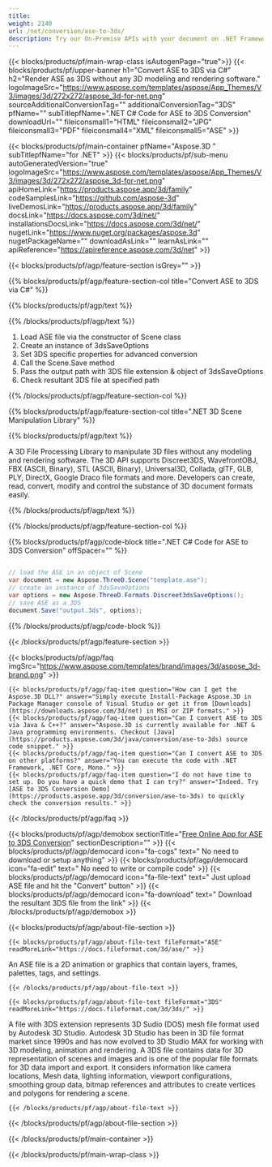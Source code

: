 ```yaml
---
title:  
weight: 2140
url: /net/conversion/ase-to-3ds/ 
description: Try our On-Premise APIs with your document on .NET Framework, .NET Core, Mono.
---
```


{{< blocks/products/pf/main-wrap-class isAutogenPage="true">}}
{{< blocks/products/pf/upper-banner h1="Convert ASE to 3DS via C#" h2="Render ASE as 3DS without any 3D modeling and rendering software." logoImageSrc="https://www.aspose.com/templates/aspose/App_Themes/V3/images/3d/272x272/aspose_3d-for-net.png" sourceAdditionalConversionTag="" additionalConversionTag="3DS" pfName="" subTitlepfName=".NET C# Code for ASE to 3DS Conversion" downloadUrl="" fileiconsmall1="HTML" fileiconsmall2="JPG" fileiconsmall3="PDF" fileiconsmall4="XML" fileiconsmall5="ASE" >}}

{{< blocks/products/pf/main-container pfName="Aspose.3D " subTitlepfName="for .NET" >}}
{{< blocks/products/pf/sub-menu autoGeneratedVersion="true" logoImageSrc="https://www.aspose.com/templates/aspose/App_Themes/V3/images/3d/272x272/aspose_3d-for-net.png" apiHomeLink="https://products.aspose.app/3d/family" codeSamplesLink="https://github.com/aspose-3d" liveDemosLink="https://products.aspose.app/3d/family" docsLink="https://docs.aspose.com/3d/net/" installationsDocsLink="https://docs.aspose.com/3d/net/" nugetLink="https://www.nuget.org/packages/aspose.3d" nugetPackageName="" downloadAsLink="" learnAsLink="" apiReference="https://apireference.aspose.com/3d/net" >}}

{{< blocks/products/pf/agp/feature-section isGrey="" >}}

{{% blocks/products/pf/agp/feature-section-col title="Convert ASE to 3DS via C#" %}}

{{% blocks/products/pf/agp/text %}}

{{% /blocks/products/pf/agp/text %}}

1.  Load ASE file via the constructor of Scene class
1.  Create an instance of 3dsSaveOptions
1.  Set 3DS specific properties for advanced conversion
1.  Call the Scene.Save method
1.  Pass the output path with 3DS file extension & object of 3dsSaveOptions
1.  Check resultant 3DS file at specified path

{{% /blocks/products/pf/agp/feature-section-col %}}

{{% blocks/products/pf/agp/feature-section-col title=".NET 3D Scene Manipulation Library" %}}

{{% blocks/products/pf/agp/text %}}

 A 3D File Processing Library to manipulate 3D files without any modeling and rendering software. The 3D API supports Discreet3DS, WavefrontOBJ, FBX (ASCII, Binary), STL (ASCII, Binary), Universal3D, Collada, glTF, GLB, PLY, DirectX, Google Draco file formats and more. Developers can create, read, convert, modify and control the substance of 3D document formats easily.

{{% /blocks/products/pf/agp/text %}}

{{% /blocks/products/pf/agp/feature-section-col %}}

{{% blocks/products/pf/agp/code-block title=".NET C# Code for ASE to 3DS Conversion" offSpacer="" %}}

```cs

// load the ASE in an object of Scene 
var document = new Aspose.ThreeD.Scene("template.ase");
// create an instance of 3dsSaveOptions 
var options = new Aspose.ThreeD.Formats.Discreet3dsSaveOptions();
// save ASE as a 3DS 
document.Save("output.3ds", options);

```

{{% /blocks/products/pf/agp/code-block %}}

{{< /blocks/products/pf/agp/feature-section >}}

{{< blocks/products/pf/agp/faq imgSrc="https://www.aspose.com/templates/brand/images/3d/aspose_3d-brand.png" >}}

    {{< blocks/products/pf/agp/faq-item question="How can I get the Aspose.3D DLL?" answer="Simply execute Install-Package Aspose.3D in Package Manager console of Visual Studio or get it from [Downloads](https://downloads.aspose.com/3d/net) in MSI or ZIP formats." >}}
    {{< blocks/products/pf/agp/faq-item question="Can I convert ASE to 3DS via Java & C++?" answer="Aspose.3D is currently available for .NET & Java programming environments. Checkout [Java](https://products.aspose.com/3d/java/conversion/ase-to-3ds) source code snippet." >}}
    {{< blocks/products/pf/agp/faq-item question="Can I convert ASE to 3DS on other platforms?" answer="You can execute the code with .NET Framework, .NET Core, Mono." >}}
    {{< blocks/products/pf/agp/faq-item question="I do not have time to set up. Do you have a quick demo that I can try?" answer="Indeed. Try [ASE to 3DS Conversion Demo](https://products.aspose.app/3d/conversion/ase-to-3ds) to quickly check the conversion results." >}}
 
{{< /blocks/products/pf/agp/faq >}}

<!-- aboutfile Starts -->

{{< blocks/products/pf/agp/demobox sectionTitle="[Free Online App for ASE to 3DS Conversion](https://products.aspose.app/3d/conversion/ase-to-3ds)" sectionDescription="" >}}
        {{< blocks/products/pf/agp/democard icon="fa-cogs" text=" No need to download or setup anything" >}}
        {{< blocks/products/pf/agp/democard icon="fa-edit" text=" No need to write or compile code" >}}
        {{< blocks/products/pf/agp/democard icon="fa-file-text" text=" Just upload ASE file and hit the \"Convert\" button" >}}
        {{< blocks/products/pf/agp/democard icon="fa-download" text=" Download the resultant 3DS file from the link" >}}
{{< /blocks/products/pf/agp/demobox >}}

{{< blocks/products/pf/agp/about-file-section >}}

    {{< blocks/products/pf/agp/about-file-text fileFormat="ASE" readMoreLink="https://docs.fileformat.com/3d/ase/" >}}
An ASE file is a 2D animation or graphics that contain layers, frames, palettes, tags, and settings.

    {{< /blocks/products/pf/agp/about-file-text >}}

    {{< blocks/products/pf/agp/about-file-text fileFormat="3DS" readMoreLink="https://docs.fileformat.com/3d/3ds/" >}}
A file with 3DS extension represents 3D Sudio (DOS) mesh file format used by Autodesk 3D Studio. Autodesk 3D Studio has been in 3D file format market since 1990s and has now evolved to 3D Studio MAX for working with 3D modeling, animation and rendering. A 3DS file contains data for 3D representation of scenes and images and is one of the popular file formats for 3D data import and export. It considers information like camera locations, Mesh data, lighting information, viewport configurations, smoothing group data, bitmap references and attributes to create vertices and polygons for rendering a scene.

    {{< /blocks/products/pf/agp/about-file-text >}}

{{< /blocks/products/pf/agp/about-file-section >}}

<!-- aboutfile Ends -->

{{< /blocks/products/pf/main-container >}}
    
{{< /blocks/products/pf/main-wrap-class >}}